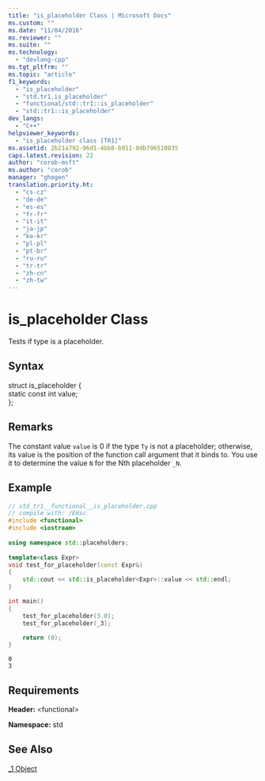 ```yaml
---
title: "is_placeholder Class | Microsoft Docs"
ms.custom: ""
ms.date: "11/04/2016"
ms.reviewer: ""
ms.suite: ""
ms.technology: 
  - "devlang-cpp"
ms.tgt_pltfrm: ""
ms.topic: "article"
f1_keywords: 
  - "is_placeholder"
  - "std.tr1.is_placeholder"
  - "functional/std::tr1::is_placeholder"
  - "std::tr1::is_placeholder"
dev_langs: 
  - "C++"
helpviewer_keywords: 
  - "is_placeholder class [TR1]"
ms.assetid: 2b21a792-96d1-4bb8-b911-0db796510835
caps.latest.revision: 22
author: "corob-msft"
ms.author: "corob"
manager: "ghogen"
translation.priority.ht: 
  - "cs-cz"
  - "de-de"
  - "es-es"
  - "fr-fr"
  - "it-it"
  - "ja-jp"
  - "ko-kr"
  - "pl-pl"
  - "pt-br"
  - "ru-ru"
  - "tr-tr"
  - "zh-cn"
  - "zh-tw"
---
```

# is_placeholder Class
Tests if type is a placeholder.  
  
## Syntax  
  
struct is_placeholder {  
   static const int value;  
   };  
  
## Remarks  
 The constant value `value` is 0 if the type `Ty` is not a placeholder; otherwise, its value is the position of the function call argument that it binds to. You use it to determine the value `N` for the Nth placeholder `_N`.  
  
## Example  
  
```cpp  
// std_tr1__functional__is_placeholder.cpp   
// compile with: /EHsc   
#include <functional>   
#include <iostream>   
  
using namespace std::placeholders;   
  
template<class Expr>
void test_for_placeholder(const Expr&)
{
    std::cout << std::is_placeholder<Expr>::value << std::endl;
}

int main()
{
    test_for_placeholder(3.0);
    test_for_placeholder(_3);

    return (0);
}  
```  
  
```Output  
0  
3  
```  
  
## Requirements  
 **Header:** \<functional>  
  
 **Namespace:** std  
  
## See Also  
 [_1 Object](../standard-library/1-object.md)

